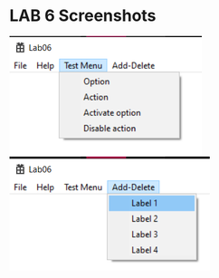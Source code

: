 # LAB 6 Screenshots
<img src="Screenshot 2021-11-29 182202.png" height="210" width="340"> 
<img src="Screenshot 2021-11-29 182222.png" height="201" width="354"> 
